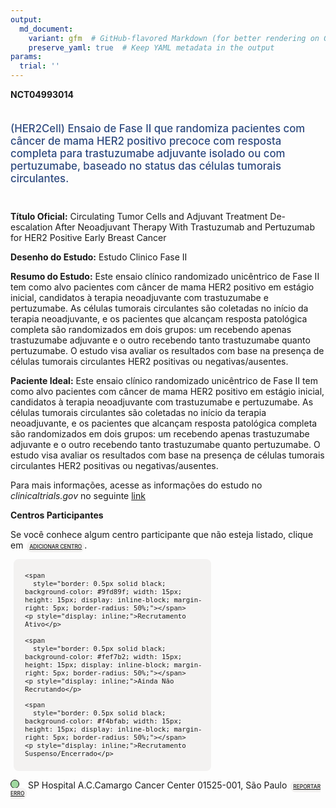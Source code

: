 ```yaml
---
output: 
  md_document:
    variant: gfm  # GitHub-flavored Markdown (for better rendering on GitHub)
    preserve_yaml: true  # Keep YAML metadata in the output
params:
  trial: ''
---
```


**NCT04993014**

<div style="padding: 5px 5px 5px 0px; font-size: 1.20em; font-weight: 500; color: #2E4A7F; text-align: left; margin-bottom: 20px">

(HER2Cell) Ensaio de Fase II que randomiza pacientes com câncer de mama
HER2 positivo precoce com resposta completa para trastuzumabe adjuvante
isolado ou com pertuzumabe, baseado no status das células tumorais
circulantes.

</div>

**Título Oficial:** Circulating Tumor Cells and Adjuvant Treatment
De-escalation After Neoadjuvant Therapy With Trastuzumab and Pertuzumab
for HER2 Positive Early Breast Cancer

**Desenho do Estudo:** Estudo Clinico Fase II

**Resumo do Estudo:** Este ensaio clínico randomizado unicêntrico de
Fase II tem como alvo pacientes com câncer de mama HER2 positivo em
estágio inicial, candidatos à terapia neoadjuvante com trastuzumabe e
pertuzumabe. As células tumorais circulantes são coletadas no início da
terapia neoadjuvante, e os pacientes que alcançam resposta patológica
completa são randomizados em dois grupos: um recebendo apenas
trastuzumabe adjuvante e o outro recebendo tanto trastuzumabe quanto
pertuzumabe. O estudo visa avaliar os resultados com base na presença de
células tumorais circulantes HER2 positivas ou negativas/ausentes.

**Paciente Ideal:** Este ensaio clínico randomizado unicêntrico de Fase
II tem como alvo pacientes com câncer de mama HER2 positivo em estágio
inicial, candidatos à terapia neoadjuvante com trastuzumabe e
pertuzumabe. As células tumorais circulantes são coletadas no início da
terapia neoadjuvante, e os pacientes que alcançam resposta patológica
completa são randomizados em dois grupos: um recebendo apenas
trastuzumabe adjuvante e o outro recebendo tanto trastuzumabe quanto
pertuzumabe. O estudo visa avaliar os resultados com base na presença de
células tumorais circulantes HER2 positivas ou negativas/ausentes.

Para mais informações, acesse as informações do estudo no
*clinicaltrials.gov* no seguinte
[link](https://clinicaltrials.gov/ct2/show/NCT04993014)

**Centros Participantes**

Se você conhece algum centro participante que não esteja listado, clique
em
<span style="color: #2E4A7F; margin-left: 2px; padding: 4px; background-color: #f3f2f1; border-radius: 8px; font-weight: 500; font-size: 0.6em"><a
href="https://flazar.shinyapps.io/formsapp?study_nct_id=NCT04993014&amp;location_id=N%2FA&amp;location_full_name=N%2FA&amp;form_type=Adicionar%20Centro"
target="_blank">ADICIONAR CENTRO</a></span>.

<div style="margin-bottom: 8px; margin-left: 5px; padding: 8px; max-width: 300px; background-color: #f3f2f1; border-radius: 8px; font-size: 0.9em">

<div style="margin-left: 10px;">

    <span 
      style="border: 0.5px solid black; background-color: #9fd89f; width: 15px; height: 15px; display: inline-block; margin-right: 5px; border-radius: 50%;"></span>
    <p style="display: inline;">Recrutamento Ativo</p>

</div>

<div style="margin-left: 10px;">

    <span 
      style="border: 0.5px solid black; background-color: #fef7b2; width: 15px; height: 15px; display: inline-block; margin-right: 5px; border-radius: 50%;"></span>
    <p style="display: inline;">Ainda Não Recrutando</p>

</div>

<div style="margin-left: 10px;">

    <span 
      style="border: 0.5px solid black; background-color: #f4bfab; width: 15px; height: 15px; display: inline-block; margin-right: 5px; border-radius: 50%;"></span>
    <p style="display: inline;">Recrutamento Suspenso/Encerrado</p>

</div>

</div>

<div style="margin: 0px;">

<span style="border: 0.5px solid black; display: inline-block; width: 12px; height: 12px; border-radius: 50%; margin-right: 10px; padding-bottom: 0px; background-color: #9fd89f;"></span>
SP Hospital A.C.Camargo Cancer Center 01525-001, São Paulo
<span style="color: #2E4A7F; margin-left: 2px; padding: 4px; background-color: #f3f2f1; border-radius: 8px; font-weight: 500; font-size: 0.6em"><a
href="https://flazar.shinyapps.io/formsapp?study_nct_id=NCT04993014&amp;location_id=ACCAMARGOCANCERCENTERSAOPAULO01525001BRAZIL&amp;location_full_name=Hospital%20A.C.Camargo%20Cancer%20Center%2C%2001525-001%2C%20S%C3%A3o%20Paulo&amp;form_type=Reportar%20Erro"
target="_blank">REPORTAR ERRO</a></span>

</div>
